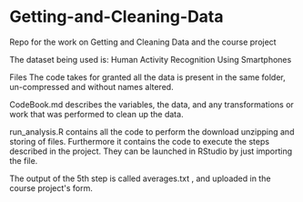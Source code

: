 # Getting-and-Cleaning-Data
Repo for the work on Getting and Cleaning Data and the course project

The dataset being used is: Human Activity Recognition Using Smartphones

Files
The code takes for granted all the data is present in the same folder, un-compressed and without names altered.

CodeBook.md  describes the variables, the data, and any transformations or work that was performed to clean up the data.

run_analysis.R  contains all the code to perform the download unzipping and storing of files. Furthermore it contains the code to execute the steps described in the project. They can be launched in RStudio by just importing the file.

The output of the 5th step is called  averages.txt , and uploaded in the course project's form.
